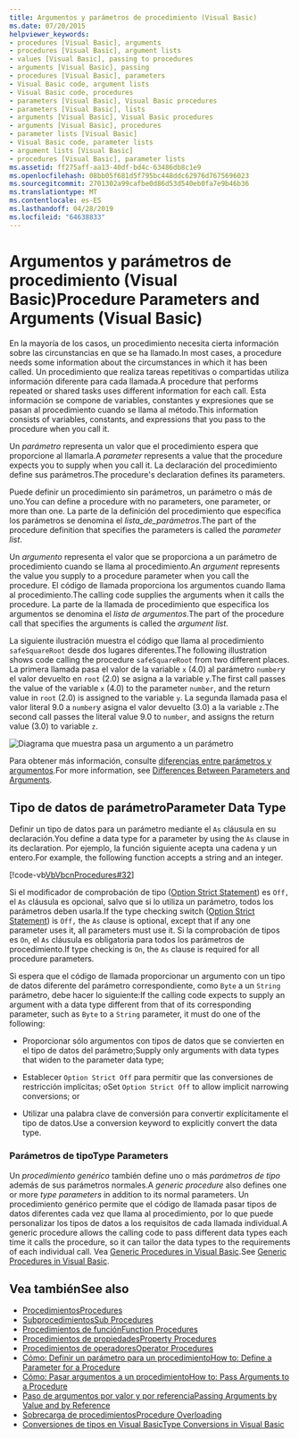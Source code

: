 ```yaml
---
title: Argumentos y parámetros de procedimiento (Visual Basic)
ms.date: 07/20/2015
helpviewer_keywords:
- procedures [Visual Basic], arguments
- procedures [Visual Basic], argument lists
- values [Visual Basic], passing to procedures
- arguments [Visual Basic], passing
- procedures [Visual Basic], parameters
- Visual Basic code, argument lists
- Visual Basic code, procedures
- parameters [Visual Basic], Visual Basic procedures
- parameters [Visual Basic], lists
- arguments [Visual Basic], Visual Basic procedures
- arguments [Visual Basic], procedures
- parameter lists [Visual Basic]
- Visual Basic code, parameter lists
- argument lists [Visual Basic]
- procedures [Visual Basic], parameter lists
ms.assetid: ff275aff-aa13-40df-bd4c-63486db8c1e9
ms.openlocfilehash: 08bb05f681d5f795bc448ddc62976d7675696023
ms.sourcegitcommit: 2701302a99cafbe0d86d53d540eb0fa7e9b46b36
ms.translationtype: MT
ms.contentlocale: es-ES
ms.lasthandoff: 04/28/2019
ms.locfileid: "64638833"
---
```

# <a name="procedure-parameters-and-arguments-visual-basic"></a><span data-ttu-id="02736-102">Argumentos y parámetros de procedimiento (Visual Basic)</span><span class="sxs-lookup"><span data-stu-id="02736-102">Procedure Parameters and Arguments (Visual Basic)</span></span>
<span data-ttu-id="02736-103">En la mayoría de los casos, un procedimiento necesita cierta información sobre las circunstancias en que se ha llamado.</span><span class="sxs-lookup"><span data-stu-id="02736-103">In most cases, a procedure needs some information about the circumstances in which it has been called.</span></span> <span data-ttu-id="02736-104">Un procedimiento que realiza tareas repetitivas o compartidas utiliza información diferente para cada llamada.</span><span class="sxs-lookup"><span data-stu-id="02736-104">A procedure that performs repeated or shared tasks uses different information for each call.</span></span> <span data-ttu-id="02736-105">Esta información se compone de variables, constantes y expresiones que se pasan al procedimiento cuando se llama al método.</span><span class="sxs-lookup"><span data-stu-id="02736-105">This information consists of variables, constants, and expressions that you pass to the procedure when you call it.</span></span>  
  
 <span data-ttu-id="02736-106">Un *parámetro* representa un valor que el procedimiento espera que proporcione al llamarla.</span><span class="sxs-lookup"><span data-stu-id="02736-106">A *parameter* represents a value that the procedure expects you to supply when you call it.</span></span> <span data-ttu-id="02736-107">La declaración del procedimiento define sus parámetros.</span><span class="sxs-lookup"><span data-stu-id="02736-107">The procedure's declaration defines its parameters.</span></span>  
  
 <span data-ttu-id="02736-108">Puede definir un procedimiento sin parámetros, un parámetro o más de uno.</span><span class="sxs-lookup"><span data-stu-id="02736-108">You can define a procedure with no parameters, one parameter, or more than one.</span></span> <span data-ttu-id="02736-109">La parte de la definición del procedimiento que especifica los parámetros se denomina el *lista_de_parámetros*.</span><span class="sxs-lookup"><span data-stu-id="02736-109">The part of the procedure definition that specifies the parameters is called the *parameter list*.</span></span>  
  
 <span data-ttu-id="02736-110">Un *argumento* representa el valor que se proporciona a un parámetro de procedimiento cuando se llama al procedimiento.</span><span class="sxs-lookup"><span data-stu-id="02736-110">An *argument* represents the value you supply to a procedure parameter when you call the procedure.</span></span> <span data-ttu-id="02736-111">El código de llamada proporciona los argumentos cuando llama al procedimiento.</span><span class="sxs-lookup"><span data-stu-id="02736-111">The calling code supplies the arguments when it calls the procedure.</span></span> <span data-ttu-id="02736-112">La parte de la llamada de procedimiento que especifica los argumentos se denomina el *lista de argumentos*.</span><span class="sxs-lookup"><span data-stu-id="02736-112">The part of the procedure call that specifies the arguments is called the *argument list*.</span></span>  
  
 <span data-ttu-id="02736-113">La siguiente ilustración muestra el código que llama al procedimiento `safeSquareRoot` desde dos lugares diferentes.</span><span class="sxs-lookup"><span data-stu-id="02736-113">The following illustration shows code calling the procedure `safeSquareRoot` from two different places.</span></span> <span data-ttu-id="02736-114">La primera llamada pasa el valor de la variable `x` (4.0) al parámetro `number`y el valor devuelto en `root` (2.0) se asigna a la variable `y`.</span><span class="sxs-lookup"><span data-stu-id="02736-114">The first call passes the value of the variable `x` (4.0) to the parameter `number`, and the return value in `root` (2.0) is assigned to the variable `y`.</span></span> <span data-ttu-id="02736-115">La segunda llamada pasa el valor literal 9.0 a `number`y asigna el valor devuelto (3.0) a la variable `z`.</span><span class="sxs-lookup"><span data-stu-id="02736-115">The second call passes the literal value 9.0 to `number`, and assigns the return value (3.0) to variable `z`.</span></span>  
  
 ![Diagrama que muestra pasa un argumento a un parámetro](./media/procedure-parameters-and-arguments/pass-argument-parameter.gif)  
  
 <span data-ttu-id="02736-117">Para obtener más información, consulte [diferencias entre parámetros y argumentos](./differences-between-parameters-and-arguments.md).</span><span class="sxs-lookup"><span data-stu-id="02736-117">For more information, see [Differences Between Parameters and Arguments](./differences-between-parameters-and-arguments.md).</span></span>  
  
## <a name="parameter-data-type"></a><span data-ttu-id="02736-118">Tipo de datos de parámetro</span><span class="sxs-lookup"><span data-stu-id="02736-118">Parameter Data Type</span></span>  
 <span data-ttu-id="02736-119">Definir un tipo de datos para un parámetro mediante el `As` cláusula en su declaración.</span><span class="sxs-lookup"><span data-stu-id="02736-119">You define a data type for a parameter by using the `As` clause in its declaration.</span></span> <span data-ttu-id="02736-120">Por ejemplo, la función siguiente acepta una cadena y un entero.</span><span class="sxs-lookup"><span data-stu-id="02736-120">For example, the following function accepts a string and an integer.</span></span>  
  
 [!code-vb[VbVbcnProcedures#32](~/samples/snippets/visualbasic/VS_Snippets_VBCSharp/VbVbcnProcedures/VB/Class1.vb#32)]  
  
 <span data-ttu-id="02736-121">Si el modificador de comprobación de tipo ([Option Strict Statement](../../../../visual-basic/language-reference/statements/option-strict-statement.md)) es `Off,` el `As` cláusula es opcional, salvo que si lo utiliza un parámetro, todos los parámetros deben usarla.</span><span class="sxs-lookup"><span data-stu-id="02736-121">If the type checking switch ([Option Strict Statement](../../../../visual-basic/language-reference/statements/option-strict-statement.md)) is `Off,` the `As` clause is optional, except that if any one parameter uses it, all parameters must use it.</span></span> <span data-ttu-id="02736-122">Si la comprobación de tipos es `On`, el `As` cláusula es obligatoria para todos los parámetros de procedimiento.</span><span class="sxs-lookup"><span data-stu-id="02736-122">If type checking is `On`, the `As` clause is required for all procedure parameters.</span></span>  
  
 <span data-ttu-id="02736-123">Si espera que el código de llamada proporcionar un argumento con un tipo de datos diferente del parámetro correspondiente, como `Byte` a un `String` parámetro, debe hacer lo siguiente:</span><span class="sxs-lookup"><span data-stu-id="02736-123">If the calling code expects to supply an argument with a data type different from that of its corresponding parameter, such as `Byte` to a `String` parameter, it must do one of the following:</span></span>  
  
- <span data-ttu-id="02736-124">Proporcionar sólo argumentos con tipos de datos que se convierten en el tipo de datos del parámetro;</span><span class="sxs-lookup"><span data-stu-id="02736-124">Supply only arguments with data types that widen to the parameter data type;</span></span>  
  
- <span data-ttu-id="02736-125">Establecer `Option Strict Off` para permitir que las conversiones de restricción implícitas; o</span><span class="sxs-lookup"><span data-stu-id="02736-125">Set `Option Strict Off` to allow implicit narrowing conversions; or</span></span>  
  
- <span data-ttu-id="02736-126">Utilizar una palabra clave de conversión para convertir explícitamente el tipo de datos.</span><span class="sxs-lookup"><span data-stu-id="02736-126">Use a conversion keyword to explicitly convert the data type.</span></span>  
  
### <a name="type-parameters"></a><span data-ttu-id="02736-127">Parámetros de tipo</span><span class="sxs-lookup"><span data-stu-id="02736-127">Type Parameters</span></span>  
 <span data-ttu-id="02736-128">Un *procedimiento genérico* también define uno o más *parámetros de tipo* además de sus parámetros normales.</span><span class="sxs-lookup"><span data-stu-id="02736-128">A *generic procedure* also defines one or more *type parameters* in addition to its normal parameters.</span></span> <span data-ttu-id="02736-129">Un procedimiento genérico permite que el código de llamada pasar tipos de datos diferentes cada vez que llama al procedimiento, por lo que puede personalizar los tipos de datos a los requisitos de cada llamada individual.</span><span class="sxs-lookup"><span data-stu-id="02736-129">A generic procedure allows the calling code to pass different data types each time it calls the procedure, so it can tailor the data types to the requirements of each individual call.</span></span> <span data-ttu-id="02736-130">Vea [Generic Procedures in Visual Basic](../../../../visual-basic/programming-guide/language-features/data-types/generic-procedures.md).</span><span class="sxs-lookup"><span data-stu-id="02736-130">See [Generic Procedures in Visual Basic](../../../../visual-basic/programming-guide/language-features/data-types/generic-procedures.md).</span></span>  
  
## <a name="see-also"></a><span data-ttu-id="02736-131">Vea también</span><span class="sxs-lookup"><span data-stu-id="02736-131">See also</span></span>

- [<span data-ttu-id="02736-132">Procedimientos</span><span class="sxs-lookup"><span data-stu-id="02736-132">Procedures</span></span>](./index.md)
- [<span data-ttu-id="02736-133">Subprocedimientos</span><span class="sxs-lookup"><span data-stu-id="02736-133">Sub Procedures</span></span>](./sub-procedures.md)
- [<span data-ttu-id="02736-134">Procedimientos de función</span><span class="sxs-lookup"><span data-stu-id="02736-134">Function Procedures</span></span>](./function-procedures.md)
- [<span data-ttu-id="02736-135">Procedimientos de propiedades</span><span class="sxs-lookup"><span data-stu-id="02736-135">Property Procedures</span></span>](./property-procedures.md)
- [<span data-ttu-id="02736-136">Procedimientos de operadores</span><span class="sxs-lookup"><span data-stu-id="02736-136">Operator Procedures</span></span>](./operator-procedures.md)
- [<span data-ttu-id="02736-137">Cómo: Definir un parámetro para un procedimiento</span><span class="sxs-lookup"><span data-stu-id="02736-137">How to: Define a Parameter for a Procedure</span></span>](./how-to-define-a-parameter-for-a-procedure.md)
- [<span data-ttu-id="02736-138">Cómo: Pasar argumentos a un procedimiento</span><span class="sxs-lookup"><span data-stu-id="02736-138">How to: Pass Arguments to a Procedure</span></span>](./how-to-pass-arguments-to-a-procedure.md)
- [<span data-ttu-id="02736-139">Paso de argumentos por valor y por referencia</span><span class="sxs-lookup"><span data-stu-id="02736-139">Passing Arguments by Value and by Reference</span></span>](./passing-arguments-by-value-and-by-reference.md)
- [<span data-ttu-id="02736-140">Sobrecarga de procedimientos</span><span class="sxs-lookup"><span data-stu-id="02736-140">Procedure Overloading</span></span>](./procedure-overloading.md)
- [<span data-ttu-id="02736-141">Conversiones de tipos en Visual Basic</span><span class="sxs-lookup"><span data-stu-id="02736-141">Type Conversions in Visual Basic</span></span>](../../../../visual-basic/programming-guide/language-features/data-types/type-conversions.md)
